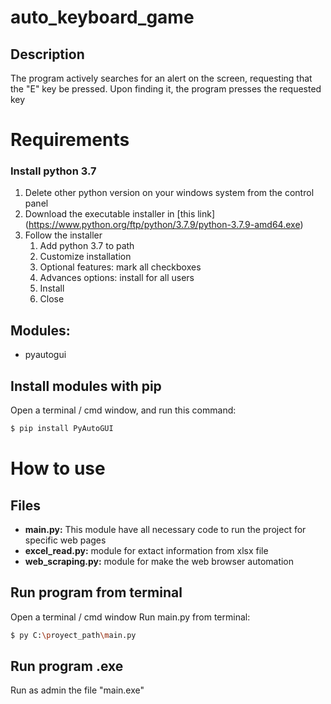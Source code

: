 # auto_keyboard_game
## Description
The program actively searches for an alert on the screen, requesting that the "E" key be pressed. Upon finding it, the program presses the requested key
# Requirements

### Install python 3.7
1. Delete other python version on your windows system from the control panel
2. Download the executable installer in [this link] (https://www.python.org/ftp/python/3.7.9/python-3.7.9-amd64.exe)
3. Follow the installer
    1. Add python 3.7 to path
    2. Customize installation
    3. Optional features: mark all checkboxes
    4. Advances options: install for all users
    5. Install
    6. Close

## Modules:
* pyautogui

## Install modules with pip

Open a terminal / cmd window, and run this command:

```bash
$ pip install PyAutoGUI
```

# How to use
## Files
* **main.py:** This module have all necessary code to run the project for specific web pages
* **excel_read.py:** module for extact information from xlsx file
* **web_scraping.py:** module for make the web browser automation

## Run program from terminal

Open a terminal / cmd window 
Run main.py from terminal: 

```bash
$ py C:\proyect_path\main.py
```

## Run program .exe

Run as admin the file "main.exe"